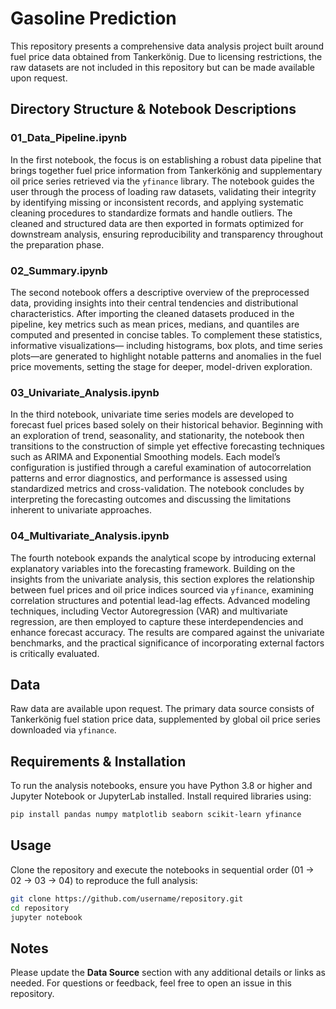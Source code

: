 # Gasoline Prediction

This repository presents a comprehensive data analysis project built around fuel price data obtained from Tankerkönig. Due to licensing restrictions, the raw datasets are not included in this repository but can be made available upon request.

## Directory Structure & Notebook Descriptions

### 01\_Data\_Pipeline.ipynb

In the first notebook, the focus is on establishing a robust data pipeline that brings together fuel price information from Tankerkönig and supplementary oil price series retrieved via the `yfinance` library. The notebook guides the user through the process of loading raw datasets, validating their integrity by identifying missing or inconsistent records, and applying systematic cleaning procedures to standardize formats and handle outliers. The cleaned and structured data are then exported in formats optimized for downstream analysis, ensuring reproducibility and transparency throughout the preparation phase.

### 02\_Summary.ipynb

The second notebook offers a descriptive overview of the preprocessed data, providing insights into their central tendencies and distributional characteristics. After importing the cleaned datasets produced in the pipeline, key metrics such as mean prices, medians, and quantiles are computed and presented in concise tables. To complement these statistics, informative visualizations— including histograms, box plots, and time series plots—are generated to highlight notable patterns and anomalies in the fuel price movements, setting the stage for deeper, model-driven exploration.

### 03\_Univariate\_Analysis.ipynb

In the third notebook, univariate time series models are developed to forecast fuel prices based solely on their historical behavior. Beginning with an exploration of trend, seasonality, and stationarity, the notebook then transitions to the construction of simple yet effective forecasting techniques such as ARIMA and Exponential Smoothing models. Each model’s configuration is justified through a careful examination of autocorrelation patterns and error diagnostics, and performance is assessed using standardized metrics and cross-validation. The notebook concludes by interpreting the forecasting outcomes and discussing the limitations inherent to univariate approaches.

### 04\_Multivariate\_Analysis.ipynb

The fourth notebook expands the analytical scope by introducing external explanatory variables into the forecasting framework. Building on the insights from the univariate analysis, this section explores the relationship between fuel prices and oil price indices sourced via `yfinance`, examining correlation structures and potential lead-lag effects. Advanced modeling techniques, including Vector Autoregression (VAR) and multivariate regression, are then employed to capture these interdependencies and enhance forecast accuracy. The results are compared against the univariate benchmarks, and the practical significance of incorporating external factors is critically evaluated.

## Data

Raw data are available upon request. The primary data source consists of Tankerkönig fuel station price data, supplemented by global oil price series downloaded via `yfinance`.

## Requirements & Installation

To run the analysis notebooks, ensure you have Python 3.8 or higher and Jupyter Notebook or JupyterLab installed. Install required libraries using:

```bash
pip install pandas numpy matplotlib seaborn scikit-learn yfinance
```

## Usage

Clone the repository and execute the notebooks in sequential order (01 → 02 → 03 → 04) to reproduce the full analysis:

```bash
git clone https://github.com/username/repository.git
cd repository
jupyter notebook
```

## Notes

Please update the **Data Source** section with any additional details or links as needed. For questions or feedback, feel free to open an issue in this repository.
